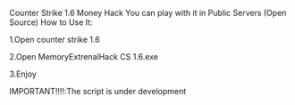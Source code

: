 Counter Strike 1.6 Money Hack You can play with it in Public Servers (Open Source)
How to Use It:

1.Open counter strike 1.6

2.Open MemoryExtrenalHack CS 1.6.exe

3.Enjoy

IMPORTANT!!!!:The script is under development
